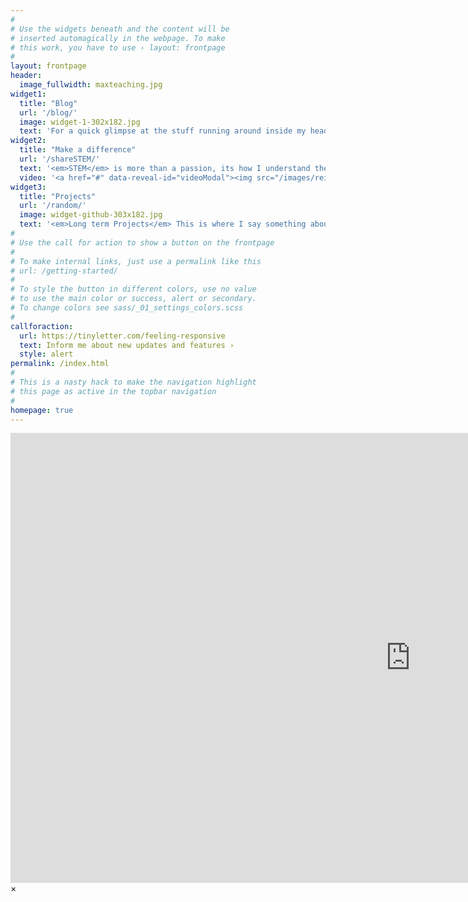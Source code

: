 ```yaml
---
#
# Use the widgets beneath and the content will be
# inserted automagically in the webpage. To make
# this work, you have to use › layout: frontpage
#
layout: frontpage
header:
  image_fullwidth: maxteaching.jpg
widget1:
  title: "Blog"
  url: '/blog/'
  image: widget-1-302x182.jpg
  text: 'For a quick glimpse at the stuff running around inside my head <em>check out my blog/em>'
widget2:
  title: "Make a difference"
  url: '/shareSTEM/'
  text: '<em>STEM</em> is more than a passion, its how I understand the world. Through my robotics team, I get to share this approach with many kids.'
  video: '<a href="#" data-reveal-id="videoModal"><img src="/images/reignonmxp.jpg" width="302" height="182" alt=""/></a>'
widget3:
  title: "Projects"
  url: '/random/'
  image: widget-github-303x182.jpg
  text: '<em>Long term Projects</em> This is where I say something about larger projects.'
#
# Use the call for action to show a button on the frontpage
#
# To make internal links, just use a permalink like this
# url: /getting-started/
#
# To style the button in different colors, use no value
# to use the main color or success, alert or secondary.
# To change colors see sass/_01_settings_colors.scss
#
callforaction:
  url: https://tinyletter.com/feeling-responsive
  text: Inform me about new updates and features ›
  style: alert
permalink: /index.html
#
# This is a nasty hack to make the navigation highlight
# this page as active in the topbar navigation
#
homepage: true
---
```


<div id="videoModal" class="reveal-modal large" data-reveal="">
  <div class="flex-video widescreen vimeo" style="display: block;">
    <iframe width="1280" height="720" src="https://youtu.be/0n70dlEw9P4" frameborder="0" allowfullscreen></iframe>
  </div>
  <a class="close-reveal-modal">&#215;</a>
</div>
